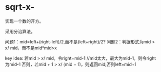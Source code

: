 # sqrt-x-

实现一个数的开方。

采用分治算法。

问题1：mid=left+(right-left)/2,而不是(left+right)/2?
问题2：判据形式为mid > x/ mid，而不是mid*mid>x

key idea:
若mid > x/ mid，令right=mid-1   //mid太大，最大为mid-1，则令right为mid-1
否则，若mid + 1 > x/ (mid + 1)，则返回mid,否则left=mid+1   
